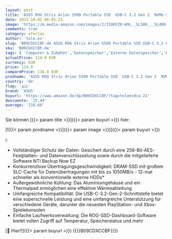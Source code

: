 ```yaml
---
layout: post
title: 'ASUS ROG Strix Arion S500 Portable SSD  USB-C 3.2 Gen 2  NVMe-SSD mit DRAM für Übertragungsraten von bis zu 1050MB/s  500GB Kapazität  256-Bit AES-Festplatten- und Datenverschlüsselung  Aura Sync '
date: 2023-10-02 06:05:23
image: 'https://m.media-amazon.com/images/I/31OKFZO-W9L._SL500_._SL400_.jpg'
comments: true
category: ofertas
author: 'tole.es'
slug: 'B09CDXCCBF-de ASUS ROG Strix Arion S500 Portable SSD USB-C 3.2 Gen 2...'
sku: 'B09CDXCCBF-de'
tags: [ 'Computer & Zubehör','Datenspeicher','Externe Datenspeicher','Externe SSD','asus','🇩🇪', ]
actualPrice: 114.0 EUR
currency: EUR
price: 114.0
comparePrice: 134.9 EUR
prodname: 'ASUS ROG Strix Arion S500 Portable SSD  USB-C 3.2 Gen 2  NVMe-SSD mit DRAM für Übertragungsraten von bis zu 1050MB/s  500GB Kapazität  256-Bit AES-Festplatten- und Datenverschlüsselung  Aura Sync '
country: 'de'
flag: '🇩🇪'
brand: 'ASUS'
buyurl: 'https://www.amazon.de/dp/B09CDXCCBF/?tag=tolees0ca-21'
descuento: '15.49'
average: '116.68'
---
```


Sie können [{{< param title >}}]({{< param buyurl >}}) hier:

[![{{< param prodname >}}]({{< param image >}})]({{< param buyurl >}})

ℹ️:

- Vollständiger Schutz der Daten: Gesichert durch eine 256-Bit-AES-Festplatten- und Datenverschlüsselung sowie durch die mitgelieferte Software NTI Backup Now EZ
- Konkurrenzlose Übertragungsgeschwindigkeit: DRAM-SSD mit großem SLC-Cache für Datenübertragungen mit bis zu 1050MB/s - 12-mal schneller als konventionelle externe HDDs*
- Außergewöhnliche Kühlung: Das Aluminiumgehäuse und ein Thermalpad ermöglichen eine effektive Wärmeableitung
- Umfangreiche Kompatibilität: Die USB-C-3.2-Gen-2-Schnittstelle bietet eine superschnelle Leistung und eine umfangreiche Unterstützung für verschiedene Geräte, darunter die neuesten PlayStation- und Xbox-Spielekonsolen
- Einfache Laufwerksverwaltung: Die ROG-SSD-Dashboard-Software bietet vollen Zugriff auf Temperatur, Speicherstatus und mehr

[🛒 Hier!!]({{< param buyurl >}})
{{<world>}}B09CDXCCBF{{</world>}}
